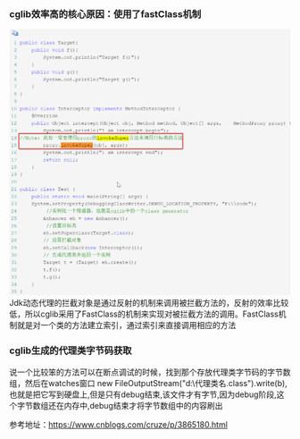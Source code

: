 ### cglib效率高的核心原因：使用了fastClass机制
![img.png](../picture/img.png "效率高的核心：使用了fastClass机制")
Jdk动态代理的拦截对象是通过反射的机制来调用被拦截方法的，反射的效率比较低，所以cglib采用了FastClass的机制来实现对被拦截方法的调用。FastClass机制就是对一个类的方法建立索引，通过索引来直接调用相应的方法
### cglib生成的代理类字节码获取

说一个比较笨的方法可以在断点调试的时候，找到那个存放代理类字节码的字节数组，然后在watches窗口
new FileOutputStream("d:\\代理类名.class").write(b),也就是把它写到硬盘上,但是只有debug结束,该文件才有字节,因为debug阶段,这个字节数组还在内存中,debug结束才将字节数组中的内容刷出

参考地址：https://www.cnblogs.com/cruze/p/3865180.html